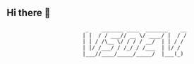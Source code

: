 ## Hi there 👋
```
                         _    _______ ____  _______    __
                        | |  / / ___// __ \/ ____/ |  / /
                        | | / /\__ \/ / / / __/  | | / / 
                        | |/ /___/ / /_/ / /___  | |/ /  
                        |___//____/_____/_____/  |___(_)
```
                                 

<!--
**vladslugin987/vladslugin987** is a ✨ _special_ ✨ repository because its `README.md` (this file) appears on your GitHub profile.

Here are some ideas to get you started:

- 🔭 I’m currently working on ...
- 🌱 I’m currently learning ...
- 👯 I’m looking to collaborate on ...
- 🤔 I’m looking for help with ...
- 💬 Ask me about ...
- 📫 How to reach me: ...
- 😄 Pronouns: ...
- ⚡ Fun fact: ...
-->
